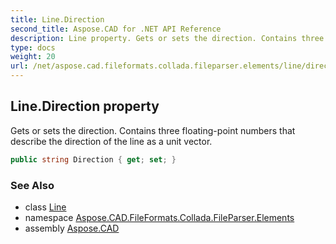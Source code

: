 ```yaml
---
title: Line.Direction
second_title: Aspose.CAD for .NET API Reference
description: Line property. Gets or sets the direction. Contains three floatingpoint numbers that describe the direction of the line as a unit vector
type: docs
weight: 20
url: /net/aspose.cad.fileformats.collada.fileparser.elements/line/direction/
---
```

## Line.Direction property

Gets or sets the direction. Contains three floating-point numbers that describe the direction of the line as a unit vector.

```csharp
public string Direction { get; set; }
```

### See Also

* class [Line](../)
* namespace [Aspose.CAD.FileFormats.Collada.FileParser.Elements](../../line/)
* assembly [Aspose.CAD](../../../)


